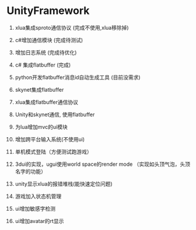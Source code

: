 # UnityFramework

1. xlua集成sproto通信协议 (完成不使用,xlua移除掉)

2. c#增加通信模块 (完成待测试)

5. 增加日志系统 (完成待优化) 

3. c# 集成flatbuffer (完成)

4. python开发flatbuffer消息id自动生成工具 (目前没需求)

4. skynet集成flatbuffer 

4. xlua集成flatbuffer通信协议 

3. Unity和skynet通信, 使用flatbuffer 

4. 为lua增加mvc的ui模块 

7. 增加跨平台输入系统(不使用ui)

8. 单机模式登陆（方便测试跑游戏）

9. 3dui的实现，ugui使用world space的render mode （实现如头顶气泡，头顶名字的功能）

10. unity显示xlua的报错堆栈(能快速定位问题)

11. 游戏加入状态机管理

12. ui增加敏感字检测

13. ui增加avatar的rt显示







